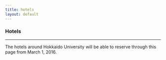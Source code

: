 ```yaml
---
title: hotels
layout: default
---
```

<!-- MAIN CONTENT -->
<div id="main_content_wrap" class="outer">
  <section id="main_content" class="inner">
    <h3 id="location">Hotels</h3>
    <hr>
  <p>The hotels around Hokkaido University  will be able to reserve through this page from March 1, 2016.</p>
  </section>
</div>

